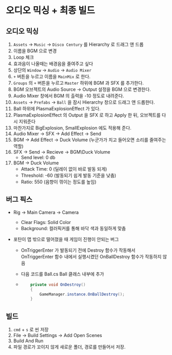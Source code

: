 # 오디오 믹싱 + 최종 빌드

## 오디오 믹싱

1. `Assets` -> `Music` -> `Disco Century` 를 Hierarchy 로 드래그 앤 드롭
2. 이름을 BGM 으로 변경
3. Loop 체크
4. 효과음이 나올때는 배경음을 줄여주고 싶다
5. 상단의 `Window` -> `Audio` ->  `Audio Mixer`
6. `+` 버튼을 누르고 이름을 `MainMix` 로 한다.
7. `Groups` 의 `+` 버튼을 누르고 `Master` 하위에 BGM 과 SFX 를 추가한다.
8. BGM 오브젝트의 Audio Source -> Output 설정을 BGM 으로 변경한다.
9. Audio Mixer 창에서 BGM 의 출력을 -10 정도로 내려준다.
10. `Assets` -> `Prefabs` -> `Ball` 을 잠시 Hierarchy 창으로 드래그 앤 드롭한다.
11. Ball 하위에 PlasmaExplosionEffect 가 있다.
12. PlasmaExplosionEffect 의 Output 을 SFX 로 하고 Apply 한 뒤, 오브젝트를 다시 지워준다
13. 마찬가지로 BigExplosion, SmallExplosion 에도 적용해 준다.
14. Audio Mixer -> SFX -> Add Effect -> Send
15. BGM -> Add Effect -> Duck Volume (누군가가 치고 들어오면 소리를 줄여주는 역할)
16. SFX -> Send -> Recieve -> BGM\Duck Volume
    - Send level: 0 db
17. BGM -> Duck Volume
    - Attack Time: 0 (딜레이 없이 바로 발동 되게)
    - Threshold: -60 (발동되기 쉽게 발동 기준을 낮춤)
    - Ratio: 550 (음향이 꺾이는 정도를 높임)

## 버그 픽스

- Rig -> Main Camera -> Camera

  - Clear Flags: Solid Color
  - Background: 컬러픽커를 통해 바닥 색과 동일하게 맞춤

- 포탄이 맵 밖으로 떨어졌을 때 게임이 진행이 안되는 버그

  - OnTriggerEnter 가 발동되기 전에 Destroy 함수가 작동해서 OnTriggerEnter 함수 내에서 실행시켰던 OnBallDestroy 함수가 작동하지 않음

  - 다음 코드를 Ball.cs  Ball 클래스 내부에 추가

  - ```c#
        private void OnDestroy()
        {
            GameManager.instance.OnBallDestroy();
        }
    ```

## 빌드

1. `cmd` + `s` 로 씬 저장
2. File -> Build Settings -> Add Open Scenes
3. Build And Run
4. 파일 경로가 꼬이지 않게 새로운 폴더, 경로를 만들어서 저장.